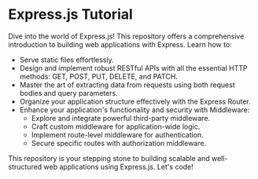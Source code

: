 # Express.js Tutorial
Dive into the world of Express.js! This repository offers a comprehensive introduction to building web applications with Express. Learn how to:

* Serve static files effortlessly.
* Design and implement robust RESTful APIs with all the essential HTTP methods: GET, POST, PUT, DELETE, and PATCH.
* Master the art of extracting data from requests using both request bodies and query parameters.
* Organize your application structure effectively with the Express Router.
* Enhance your application's functionality and security with Middleware:
    * Explore and integrate powerful third-party middleware.
    * Craft custom middleware for application-wide logic.
    * Implement route-level middleware for authentication.
    * Secure specific routes with authorization middleware.

This repository is your stepping stone to building scalable and well-structured web applications using Express.js. Let's code!
